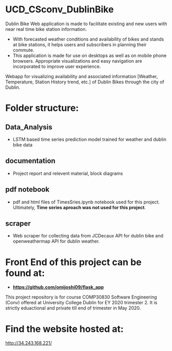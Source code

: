 # UCD_CSconv_DublinBike

Dublin Bike Web application is made to facilitate existing and new users with near real time bike station information.
 - With forecasted weather conditions and availability of bikes and stands at bike stations, it helps users and subscribers in planning their commute.
 - This application is made for use on desktops as well as on mobile phone browsers. Appropriate visualizations and easy navigation are incorporated to improve user experience.

Webapp for visualizing availability and associated information [Weather, Temperature, Station History trend,  etc.] of Dublin Bikes through the city of Dublin.

# Folder structure:

## Data_Analysis
 - LSTM based time series prediction model trained for weather and dublin bike data
## documentation
 - Project report and relevent material, block diagrams
## pdf notebook
 - pdf and html files of TimesSries.ipynb notebook used for this project. Ultimately, **Time series aproach was not used for this project**.
## scraper
 - Web scraper for collecting data from JCDecaux API for dublin bike and openweathermap API for dublin weather.  


# Front End of this project can be found at:
 - **https://github.com/omijoshi09/flask_app**

This project repository is for course COMP30830 Software Engineering (Conv) offered at University College Dublin for EY 2020 trimester 2. It is strictly eduactional and private till end of trimester in May 2020.  

# Find the website hosted at:
http://34.243.168.221/
